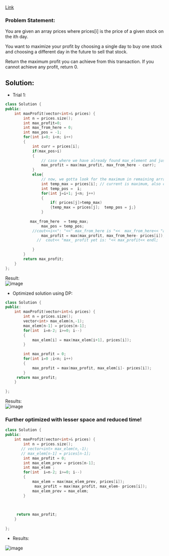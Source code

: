 [Link](https://leetcode.com/problems/best-time-to-buy-and-sell-stock/)   

### Problem Statement:  
You are given an array prices where prices[i] is the price of a given stock on the ith day.

You want to maximize your profit by choosing a single day to buy one stock and choosing a different day in the future to sell that stock.

Return the maximum profit you can achieve from this transaction. If you cannot achieve any profit, return 0.



## Solution:  

- Trial 1:  

```cpp
class Solution {
public:
    int maxProfit(vector<int>& prices) {
        int n = prices.size();
        int max_profit=0;
        int max_from_here = 0;
        int max_pos = -1;
        for(int i=0; i<n; i++)
        {
            int curr = prices[i];
            if(max_pos>i)
            {
                // case where we have already found max_element and just difference is needed
                max_profit = max(max_profit, max_from_here - curr);
            }
            else{
                // now, we gotta look for the maximum in remaining array
                int temp_max = prices[i]; // current is maximum, also covering cases of no element being smaller than it;
                int temp_pos =  i;
                for(int j=i+1; j<n; j++)
                {   
                    if( prices[j]>temp_max)
                    {temp_max = prices[j];  temp_pos = j;}                
                }
                
           max_from_here  = temp_max;
                max_pos = temp_pos;
            //cout<<i<<": "<<" max_from_here is "<<  max_from_here<< "at pos "<< max_pos<<endl;
                max_profit = max(max_profit, max_from_here- prices[i]);
              //  cout<< "max_ profit yet is: "<< max_profit<< endl;
           
            }
        }
        return max_profit;
    }
};
```

Result:  
![image](https://user-images.githubusercontent.com/64036955/174818822-a3fbc766-f461-4c89-89a6-c656f90171e6.png)



- Optimized solution using DP:  

```cpp
class Solution {
public:
    int maxProfit(vector<int>& prices) {
        int n = prices.size();
        vector<int> max_elem(n,-1);
        max_elem[n-1] = prices[n-1];
        for(int  i=n-2; i>=0; i--)
        {
            max_elem[i] = max(max_elem[i+1], prices[i]);
        }
        
        int max_profit = 0;
        for(int i=0 ;i<n; i++)
        {
            max_profit = max(max_profit, max_elem[i]- prices[i]);
        }
     return max_profit;
    }
   
};
```

Results:   
![image](https://user-images.githubusercontent.com/64036955/174819017-0911a297-f638-48d4-a19f-ae962359600d.png)


### Further optimized with lesser space and reduced time! 

```cpp
class Solution {
public:
    int maxProfit(vector<int>& prices) {
        int n = prices.size();
       // vector<int> max_elem(n,-1);
       // max_elem[n-1] = prices[n-1];
        int max_profit = 0;
        int max_elem_prev = prices[n-1];
        int max_elem ;
        for(int  i=n-2; i>=0; i--)
        {
            max_elem = max(max_elem_prev, prices[i]);
             max_profit = max(max_profit, max_elem- prices[i]);
            max_elem_prev = max_elem;
        }
        
        
      
     return max_profit;
    }
   
};
```

- Results: 

![image](https://user-images.githubusercontent.com/64036955/174932025-e0054359-0bb8-4ae9-bf1a-2cd56133c866.png)
